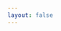 ```yaml
---
layout: false
---
```


<script setup>
import { ref, onMounted } from 'vue'
import { createApp } from 'whyframe:app'
import { TOKENS as APP, services as application } from '@/app/application'
import { TOKENS as DEV, services as development } from '@/services/development'
import { services as dataplanes } from '@/app/data-planes'
import { TOKENS as VUE, services as vue } from '@/app/vue'
import { services as kuma } from '@/app/kuma'
import { build, token } from '@/services/utils'
import Kongponents from '@kong/kongponents'
import CliEnv from '@/services/env/CliEnv'
import KumaApi from '@/services/kuma-api/KumaApi'
import { RestClient } from '@/services/kuma-api/RestClient'
import i18nEnUs from '@/locales/en-us'
import '../../src/assets/styles/main.scss'

const el = ref()
const $ = {
  ...VUE,
  ...APP,
  ...DEV,
  globals: token('vue.globals'),
  httpClient: token('httpClient'),
  api: token<KumaApi>('KumaApi'),
}

onMounted(async () => {
  createApp(el.value, {
    enhanceApp: (app) => {
      const get = build(
        vue($),
        application($),
        development($),
        kuma($),
        dataplanes($),
        [
          // temporary $.app replacement
          [$.app, {
            service: (
              components,
              plugins,
              globals,
            ) => {
              return async (app) => {
                components.forEach(([name, component]) => {
                  app.component(name, component)
                })

                plugins.forEach(([...args]) => {
                  app.use(...args)
                })

                globals.forEach(([name, obj]) => {
                  app.config.globalProperties[name] = obj
                })

                return app
              }
            },
            arguments: [
              $.components,
              $.plugins,
              $.globals,
            ],
          }],
          [token('application.routes.navigation.guards'), {
            service: () => {
              return []
            },
            labels: [
              $.routesLabel,
            ],
          }],

          [token('kong.plugins'), {
            service: () => {
              return [
                [Kongponents],
              ]
            },
            labels: [
              $.plugins,
            ],
          }],
          [token('docs.globals'), {
            service: (i18n) => {
              return [
                ['t', i18n.t],
              ]
            },
            arguments: [
              $.i18n
            ],
            labels: [
              $.globals,
            ],
          }],
          [$.Env, {
            service: CliEnv,
            arguments: [
              $.EnvVars,
            ],
          }],
          [$.httpClient, {
            service: RestClient,
            arguments: [
              $.env,
            ],
          }],
          [$.api, {
            service: KumaApi,
            arguments: [
              $.httpClient,
              $.env,
            ],
          }],
          [$.EnvVars, {
            constant: {
              KUMA_PRODUCT_NAME: '',
              KUMA_VERSION_URL: '',
              KUMA_DOCS_URL: '',
              KUMA_MOCK_API_ENABLED: '',
              KUMA_API_URL: 'http://localhost:5681',
              KUMA_ZONE_CREATION_FLOW: '',
            },
          }],
          [token('kuma.i18n.en-us'), {
            constant: i18nEnUs,
            labels: [
              $.enUs,
            ],
          }],
        ],
      )
      get($.msw)
      get($.app)(app)
    }
  })
})
</script>

<div id="sandboxed-component" ref="el"></div>

<style scoped>
#sandboxed-component {
  width: 100%;
  height: 100vh;
  padding: 0.5rem;
}
</style>


